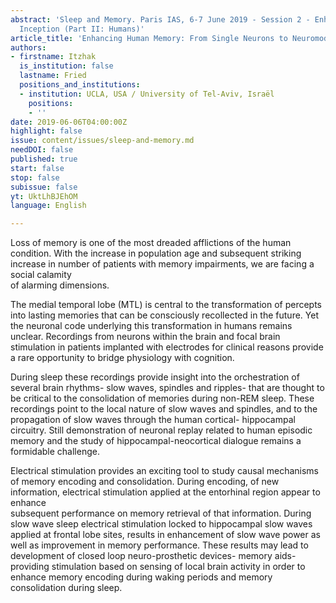 ```yaml
---
abstract: 'Sleep and Memory. Paris IAS, 6-7 June 2019 - Session 2 - Enhancement and
  Inception (Part II: Humans)'
article_title: 'Enhancing Human Memory: From Single Neurons to Neuromodulation'
authors:
- firstname: Itzhak
  is_institution: false
  lastname: Fried
  positions_and_institutions:
  - institution: UCLA, USA / University of Tel-Aviv, Israël
    positions:
    - ''
date: 2019-06-06T04:00:00Z
highlight: false
issue: content/issues/sleep-and-memory.md
needDOI: false
published: true
start: false
stop: false
subissue: false
yt: UktLhBJEhOM
language: English

---
```

Loss of memory is one of the most dreaded afflictions of the human condition. With the increase in population age and subsequent striking increase in number of patients with memory impairments, we are facing a social calamity  
of alarming dimensions.

  
The medial temporal lobe (MTL) is central to the transformation of percepts into lasting memories that can be consciously recollected in the future. Yet the neuronal code underlying this transformation in humans remains unclear. Recordings from neurons within the brain and focal brain stimulation in patients implanted with electrodes for clinical reasons provide a rare opportunity to bridge physiology with cognition.

  
During sleep these recordings provide insight into the orchestration of several brain rhythms- slow waves, spindles and ripples- that are thought to be critical to the consolidation of memories during non-REM sleep. These recordings point to the local nature of slow waves and spindles, and to the propagation of slow waves through the human cortical- hippocampal circuitry. Still demonstration of neuronal replay related to human episodic memory and the study of hippocampal-neocortical dialogue remains a formidable challenge.

  
Electrical stimulation provides an exciting tool to study causal mechanisms of memory encoding and consolidation. During encoding, of new information, electrical stimulation applied at the entorhinal region appear to enhance  
subsequent performance on memory retrieval of that information. During slow wave sleep electrical stimulation locked to hippocampal slow waves applied at frontal lobe sites, results in enhancement of slow wave power as well as improvement in memory performance. These results may lead to development of closed loop neuro-prosthetic devices- memory aids- providing stimulation based on sensing of local brain activity in order to enhance memory encoding during waking periods and memory consolidation during sleep.

<Youtube yt="UktLhBJEhOM" caption="Enhancing Human Memory: From Single Neurons to Neuromodulation" start="false" stop="false"></Youtube>